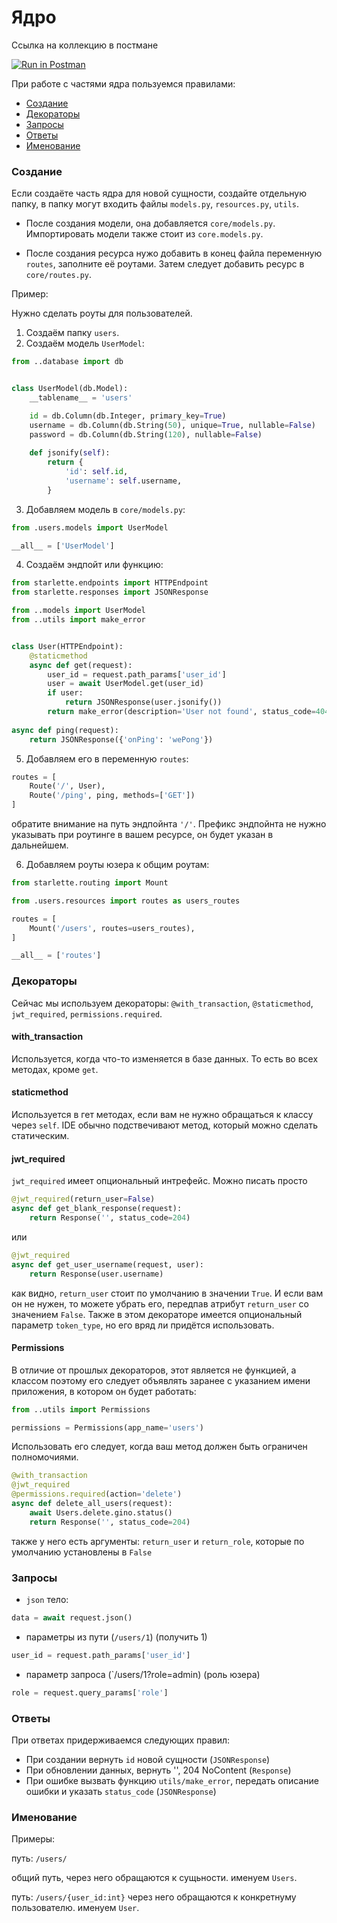 # Ядро

Ссылка на коллекцию в постмане

[![Run in Postman](https://run.pstmn.io/button.svg)](https://app.getpostman.com/run-collection/a38ca121a9a3f91c5675)

При работе с частями ядра пользуемся правилами:

- [Создание](#Create)
- [Декораторы](#Wrappers)
- [Запросы](#Requests)
- [Ответы](#Responses)
- [Именование](#Naming)

### <a name="Create"></a> Создание

Если создаёте часть ядра для новой сущности, создайте отдельную папку, 
в папку могут входить файлы `models.py`, `resources.py`, `utils`. 

- После создания модели, она добавляется `core/models.py`.
Импортировать модели также стоит из `core.models.py`. 

- После создания ресурса нужо добавить в конец файла переменную `routes`, 
заполните её роутами. Затем следует добавить ресурс в `core/routes.py`.

Пример:

Нужно сделать роуты для пользователей.

1. Создаём папку `users`.
2. Создаём модель `UserModel`:

```python
from ..database import db


class UserModel(db.Model):
    __tablename__ = 'users'

    id = db.Column(db.Integer, primary_key=True)
    username = db.Column(db.String(50), unique=True, nullable=False)
    password = db.Column(db.String(120), nullable=False)
    
    def jsonify(self):
        return {
            'id': self.id,
            'username': self.username,
        }
```

3. Добавляем модель в `core/models.py`:

```python
from .users.models import UserModel

__all__ = ['UserModel']

```

4. Создаём эндпойт или функцию:

```python
from starlette.endpoints import HTTPEndpoint
from starlette.responses import JSONResponse

from ..models import UserModel
from ..utils import make_error


class User(HTTPEndpoint):
    @staticmethod
    async def get(request):
        user_id = request.path_params['user_id']
        user = await UserModel.get(user_id)
        if user:
            return JSONResponse(user.jsonify())
        return make_error(description='User not found', status_code=404)
            
async def ping(request):
    return JSONResponse({'onPing': 'wePong'})
```


5. Добавляем его в переменную `routes`:

```python
routes = [
    Route('/', User),
    Route('/ping', ping, methods=['GET'])
]
```

обратите внимание на путь эндпойнта `'/'`. Префикс эндпойнта не нужно указывать
при роутинге в вашем ресурсе, он будет указан в дальнейшем.

6. Добавляем роуты юзера к общим роутам:

```python
from starlette.routing import Mount

from .users.resources import routes as users_routes

routes = [
    Mount('/users', routes=users_routes),
]

__all__ = ['routes']
```

### <a name="Wrappers"></a> Декораторы

Сейчас мы используем декораторы: `@with_transaction`, `@staticmethod`, 
`jwt_required`, `permissions.required`.

#### with_transaction

Используется, когда что-то изменяется в базе данных. То есть во всех 
методах, кроме `get`. 

#### staticmethod

Используется в гет методах, если вам не нужно обращаться к классу через 
`self`. IDE обычно подствечивают метод, который можно сделать статическим. 

#### jwt_required

`jwt_required` имеет опциональный интрефейс. Можно писать просто 

```python
@jwt_required(return_user=False)
async def get_blank_response(request):
    return Response('', status_code=204)
```

или

```python
@jwt_required
async def get_user_username(request, user):
    return Response(user.username)
```

как видно, `return_user` стоит по умолчанию в значении `True`. И если вам
он не нужен, то можете убрать его, передпав атрибут `return_user` со
значением `False`. Также в этом декораторе имеется опциональный параметр 
`token_type`, но его вряд ли придётся использовать.

#### Permissions

В отличие от прошлых декораторов, этот является не функцией, а классом
поэтому его следует объявлять заранее с указанием имени приложения,
в котором он будет работать:

```python
from ..utils import Permissions

permissions = Permissions(app_name='users')
```

Использовать его следует, когда ваш метод должен быть ограничен полномочиями.
```python
@with_transaction
@jwt_required
@permissions.required(action='delete')
async def delete_all_users(request):
    await Users.delete.gino.status()
    return Response('', status_code=204)

```

также у него есть аргументы: `return_user` и `return_role`, которые по 
умолчанию установлены в `False`


### <a name="Requests"></a> Запросы

- `json` тело:
```python
data = await request.json()
```

- параметры из пути (`/users/1`) (получить 1)
```python
user_id = request.path_params['user_id']
```

- параметр запроса (`/users/1?role=admin) (роль юзера)
```python
role = request.query_params['role']
```

### <a name="Responses"></a>Ответы

При ответах придерживаемся следующих правил:

- При создании вернуть `id` новой сущности (`JSONResponse`)
- При обновлении данных, вернуть '', 204 NoContent (`Response`)
- При ошибке вызвать функцию `utils/make_error`, передать описание ошибки
и указать `status_code` (`JSONResponse`)

### <a name="Naming"></a> Именование

Примеры:

путь: `/users/`

общий путь, через него обращаются к сущьности. 
именуем `Users`.

путь: `/users/{user_id:int}`
через него обращаются к конкретнуму пользователю.
именуем `User`.

